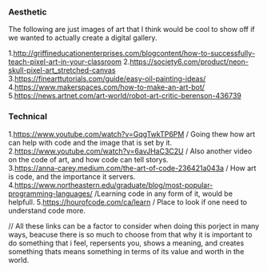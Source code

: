 ### Aesthetic

The following are just images of art that I think would be cool to show off if we wanted to actually create a digital gallery.

1.http://griffineducationenterprises.com/blogcontent/how-to-successfully-teach-pixel-art-in-your-classroom
2.https://society6.com/product/neon-skull-pixel-art_stretched-canvas
<br>
3.https://finearttutorials.com/guide/easy-oil-painting-ideas/
<br>
4.https://www.makerspaces.com/how-to-make-an-art-bot/
<br>
5.https://news.artnet.com/art-world/robot-art-critic-berenson-436739

### Technical

1.https://www.youtube.com/watch?v=GqgTwkTP6PM / Going thew how art can help with code and the image that is set by it.
2.https://www.youtube.com/watch?v=6avJHaC3C2U / Also another video on the code of art, and how code can tell storys.
<br>
3.https://anna-carey.medium.com/the-art-of-code-236421a043a / How art is code, and the importance it servers.
4.https://www.northeastern.edu/graduate/blog/most-popular-programming-languages/ /Learning code in any form of it, would be helpfull.
5.https://hourofcode.com/ca/learn / Place to look if one need to understand code more.

// All these links can be a factor to consider when doing this porject in many ways, beacuse there is so much to choose from that why it is important to do something that i feel,
repersents you, shows a meaning, and creates something thats means something in terms of its value and worth in the world.
